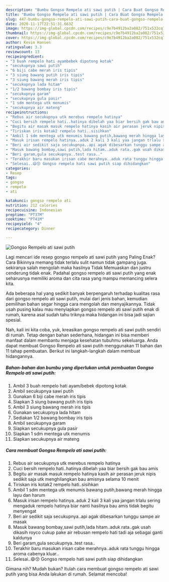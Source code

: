 ```yaml
---
description: "Bumbu Gongso Rempelo ati sawi putih | Cara Buat Gongso Rempelo ati sawi putih Yang Enak Dan Lezat"
title: "Bumbu Gongso Rempelo ati sawi putih | Cara Buat Gongso Rempelo ati sawi putih Yang Enak Dan Lezat"
slug: 447-bumbu-gongso-rempelo-ati-sawi-putih-cara-buat-gongso-rempelo-ati-sawi-putih-yang-enak-dan-lezat
date: 2020-11-17T22:51:31.663Z
image: https://img-global.cpcdn.com/recipes/c9e7b4912ba2a082/751x532cq70/gongso-rempelo-ati-sawi-putih-foto-resep-utama.jpg
thumbnail: https://img-global.cpcdn.com/recipes/c9e7b4912ba2a082/751x532cq70/gongso-rempelo-ati-sawi-putih-foto-resep-utama.jpg
cover: https://img-global.cpcdn.com/recipes/c9e7b4912ba2a082/751x532cq70/gongso-rempelo-ati-sawi-putih-foto-resep-utama.jpg
author: Kevin Hansen
ratingvalue: 3.3
reviewcount: 13
recipeingredient:
- "3 buah rempelo hati ayambebek dipotong kotak"
- "secukupnya sawi putih"
- "6 biji cabe merah iris tipis"
- "3 siung bawang putih iris tipis"
- "3 siung bawang merah iris tipis"
- "secukupnya lada hitam"
- "1/2 bawang bombay iris tipis"
- "secukupnya garam"
- "secukupnya gula pasir"
- "1 sdm mentega utk menumis"
- "secukupnya air mateng"
recipeinstructions:
- "Rebus air secukupnya utk merebus rempelo hatinya"
- "Cuci bersih rempelo hati..hatinya dibelah yaa biar bersih gak bau amis"
- "Begitu air masak masuk rempelo hatinya kasih air perasan jeruk nipis sedikit saja utk menghilangkan bau amisnya selama 10 menit"
- "Tiriskan iris kotak2 rempelo hati..sisihkan"
- "Ambil 1 sdm mentega utk menumis bawang putih,bawang merah hingga layu dan harum"
- "Masuk irisan rempelo hatinya..aduk 2 kali 3 kali yaa jangan trlalu sering mengaduk rempelo hatinya biar nanti hasilnya bau amis tidak begitu menyengat"
- "Beri air sedikit saja secukupnya..api agak dibesarkan tunggu sampe air masak"
- "Masuk bawang bombay,sawi putih,lada hitam..aduk rata..gak usah dikasih royco cukup pake air rebusan rempelo hati tadi aja sebagai ganti kaldunya"
- "Beri garam,gula secukupnya..test rasa.."
- "Terakhir baru masukan irisan cabe merahnya..aduk rata tunggu hingga aroma cabenya kluar.."
- "Selesai..😄😚 Gongso rempelo hati sawi putih siap dihidangkan"
categories:
- Resep
tags:
- gongso
- rempelo
- ati

katakunci: gongso rempelo ati 
nutrition: 212 calories
recipecuisine: Indonesian
preptime: "PT37M"
cooktime: "PT41M"
recipeyield: "4"
recipecategory: Dinner

---
```



![Gongso Rempelo ati sawi putih](https://img-global.cpcdn.com/recipes/c9e7b4912ba2a082/751x532cq70/gongso-rempelo-ati-sawi-putih-foto-resep-utama.jpg)

Lagi mencari ide resep gongso rempelo ati sawi putih yang Paling Enak? Cara Bikinnya memang tidak terlalu sulit namun tidak gampang juga. sekiranya salah mengolah maka hasilnya Tidak Memuaskan dan justru cenderung tidak enak. Padahal gongso rempelo ati sawi putih yang enak seharusnya memiliki aroma dan cita rasa yang mampu memancing selera kita.



Ada beberapa hal yang sedikit banyak berpengaruh terhadap kualitas rasa dari gongso rempelo ati sawi putih, mulai dari jenis bahan, kemudian pemilihan bahan segar hingga cara mengolah dan menyajikannya. Tidak usah pusing kalau mau menyiapkan gongso rempelo ati sawi putih enak di rumah, karena asal sudah tahu triknya maka hidangan ini bisa jadi sajian spesial.


Nah, kali ini kita coba, yuk, kreasikan gongso rempelo ati sawi putih sendiri di rumah. Tetap dengan bahan sederhana, hidangan ini bisa memberi manfaat dalam membantu menjaga kesehatan tubuhmu sekeluarga. Anda dapat membuat Gongso Rempelo ati sawi putih menggunakan 11 bahan dan 11 tahap pembuatan. Berikut ini langkah-langkah dalam membuat hidangannya.

<!--inarticleads1-->

##### Bahan-bahan dan bumbu yang diperlukan untuk pembuatan Gongso Rempelo ati sawi putih:

1. Ambil 3 buah rempelo hati ayam/bebek dipotong kotak
1. Ambil secukupnya sawi putih
1. Gunakan 6 biji cabe merah iris tipis
1. Siapkan 3 siung bawang putih iris tipis
1. Ambil 3 siung bawang merah iris tipis
1. Gunakan secukupnya lada hitam
1. Sediakan 1/2 bawang bombay iris tipis
1. Ambil secukupnya garam
1. Siapkan secukupnya gula pasir
1. Siapkan 1 sdm mentega utk menumis
1. Siapkan secukupnya air mateng




<!--inarticleads2-->

##### Cara membuat Gongso Rempelo ati sawi putih:

1. Rebus air secukupnya utk merebus rempelo hatinya
1. Cuci bersih rempelo hati..hatinya dibelah yaa biar bersih gak bau amis
1. Begitu air masak masuk rempelo hatinya kasih air perasan jeruk nipis sedikit saja utk menghilangkan bau amisnya selama 10 menit
1. Tiriskan iris kotak2 rempelo hati..sisihkan
1. Ambil 1 sdm mentega utk menumis bawang putih,bawang merah hingga layu dan harum
1. Masuk irisan rempelo hatinya..aduk 2 kali 3 kali yaa jangan trlalu sering mengaduk rempelo hatinya biar nanti hasilnya bau amis tidak begitu menyengat
1. Beri air sedikit saja secukupnya..api agak dibesarkan tunggu sampe air masak
1. Masuk bawang bombay,sawi putih,lada hitam..aduk rata..gak usah dikasih royco cukup pake air rebusan rempelo hati tadi aja sebagai ganti kaldunya
1. Beri garam,gula secukupnya..test rasa..
1. Terakhir baru masukan irisan cabe merahnya..aduk rata tunggu hingga aroma cabenya kluar..
1. Selesai..😄😚 Gongso rempelo hati sawi putih siap dihidangkan




Gimana nih? Mudah bukan? Itulah cara membuat gongso rempelo ati sawi putih yang bisa Anda lakukan di rumah. Selamat mencoba!
